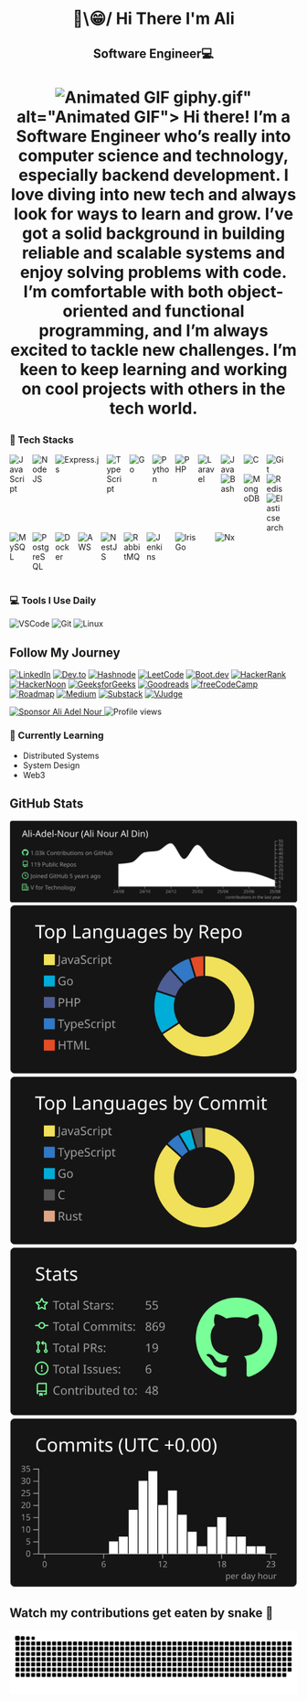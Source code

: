 <h1 align="center">🎸\😁/ Hi There I'm Ali </h1>
<h2 align="center">Software Engineer💻</h2>



<h1 align="center">
  <img src="https://media.giphy.com/media/QuIxFwQo0RMT1tASlV/giphy.gif" alt="Animated GIF"> 
<!--<a href="https://app.daily.dev/alinouraldin"><img src="https://api.daily.dev/devcards/57fa51bb4f564956b0a567ae778e7c12.png?r=hxv" width="400" alt="Ali Nour Aldin's Dev Card"/></a>-->
giphy.gif" alt="Animated GIF"> 
<!--<a href="https://app.daily.dev/alinouraldin"><img src="https://api.daily.dev/devcards/v2/K5aQjsHPjGOP2AkniZbNZ.png?type=default&r=4cm" width="356" alt="Ali Nour Aldin's Dev Card"/></a>  
</h1>-->

<b>
Hi there! I’m a Software Engineer who’s really into computer science and technology, especially backend development. I love diving into new tech and always look for ways to learn and grow. I’ve got a solid background in building reliable and scalable systems and enjoy solving problems with code.
I’m comfortable with both object-oriented and functional programming, and I’m always excited to tackle new challenges. I’m keen to keep learning and working on cool projects with others in the tech world.

</b>

   <p align="left">

### 🧰 Tech Stacks

 <!-- Tech Stack Icons -->
<p align="left">
  <img align="left" alt="JavaScript" width="30px" style="padding-right:10px;" src="https://cdn.jsdelivr.net/gh/devicons/devicon/icons/javascript/javascript-plain.svg" />
  <img align="left" alt="NodeJS" width="30px" style="padding-right:10px;" src="https://cdn.jsdelivr.net/gh/devicons/devicon/icons/nodejs/nodejs-original.svg" />
  <img align="left" alt="Express.js" width="80px" style="padding-right:10px;" src="https://img.shields.io/badge/Express.js-404d59?style=for-the-badge" />
  <img align="left" alt="TypeScript" width="30px" style="padding-right:10px;" src="https://cdn.jsdelivr.net/gh/devicons/devicon/icons/typescript/typescript-plain.svg" />
  <img align="left" alt="Go" width="30px" style="padding-right:10px;" src="https://cdn.jsdelivr.net/gh/devicons/devicon/icons/go/go-original.svg" />
  <img align="left" alt="Python" width="30px" style="padding-right:10px;" src="https://cdn.jsdelivr.net/gh/devicons/devicon/icons/python/python-plain.svg" />
  <img align="left" alt="PHP" width="30px" style="padding-right:10px;" src="https://cdn.jsdelivr.net/gh/devicons/devicon/icons/php/php-original.svg" />
  <img align="left" alt="Laravel" width="30px" style="padding-right:10px;" src="https://laravel.com/img/logotype.min.svg" />
  <img align="left" alt="Java" width="30px" style="padding-right:10px;" src="https://cdn.jsdelivr.net/gh/devicons/devicon/icons/java/java-original.svg" />
  <img align="left" alt="C" width="30px" style="padding-right:10px;" src="https://cdn.jsdelivr.net/gh/devicons/devicon/icons/c/c-original.svg" />
  <img align="left" alt="Git" width="30px" style="padding-right:10px;" src="https://cdn.jsdelivr.net/gh/devicons/devicon/icons/git/git-original.svg" />
  <img align="left" alt="Bash" width="30px" style="padding-right:10px;" src="https://cdn.jsdelivr.net/gh/devicons/devicon/icons/bash/bash-original.svg" />
  <img align="left" alt="MongoDB" width="30px" style="padding-right:10px;" src="https://cdn.jsdelivr.net/gh/devicons/devicon/icons/mongodb/mongodb-plain.svg" />
  <img align="left" alt="Redis" width="30px" style="padding-right:10px;" src="https://cdn.jsdelivr.net/gh/devicons/devicon/icons/redis/redis-plain.svg" />
  <img align="left" alt="Elasticsearch" width="30px" style="padding-right:10px;" src="https://www.vectorlogo.zone/logos/elastic/elastic-icon.svg" />
  <img align="left" alt="MySQL" width="30px" style="padding-right:10px;" src="https://cdn.jsdelivr.net/gh/devicons/devicon/icons/mysql/mysql-original.svg" />
  <img align="left" alt="PostgreSQL" width="30px" style="padding-right:10px;" src="https://cdn.jsdelivr.net/gh/devicons/devicon/icons/postgresql/postgresql-original.svg" />
  <img align="left" alt="Docker" width="30px" style="padding-right:10px;" src="https://cdn.jsdelivr.net/gh/devicons/devicon/icons/docker/docker-original.svg" />
   <img align="left" alt="AWS" width="30px" style="padding-right:10px;" src="https://www.vectorlogo.zone/logos/amazon_aws/amazon_aws-icon.svg" />
  <br><br>
  <img align="left" alt="NestJS" width="30px" style="padding-right:10px;" src="https://nestjs.com/img/logo-small.svg" />
  <img align="left" alt="RabbitMQ" width="30px" style="padding-right:10px;" src="https://www.vectorlogo.zone/logos/rabbitmq/rabbitmq-icon.svg" />
  <img align="left" alt="Jenkins" width="30px" style="padding-right:20px;" src="https://www.vectorlogo.zone/logos/jenkins/jenkins-icon.svg" />
  <img align="left" alt="Iris Go" width="50px" style="padding-right:20px;" src="https://img.shields.io/badge/Iris-00ADD8?style=for-the-badge&logo=go&logoColor=white" />
  <img align="left" alt="Nx" width="40px" style="padding-right:20px;" src="https://raw.githubusercontent.com/nrwl/nx/master/images/nx-logo.png" />
  

</p>




<!-- Break added here for neatness -->
<br clear="left" /><br />

### 💻 Tools I Use Daily
![VSCode](https://img.shields.io/badge/VSCode-blue?style=for-the-badge&logo=visual-studio-code)
![Git](https://img.shields.io/badge/Git-F05032?style=for-the-badge&logo=git&logoColor=white)
![Linux](https://img.shields.io/badge/Linux-FCC624?style=for-the-badge&logo=linux&logoColor=black)




## Follow My Journey
[![LinkedIn](https://img.shields.io/badge/LinkedIn-blue?logo=linkedin)](https://www.linkedin.com/in/ali-nour-al-din-1013b0199/)
[![Dev.to](https://img.shields.io/badge/Dev.to-000000?logo=dev.to)](https://dev.to/aliadelnour)
[![Hashnode](https://img.shields.io/badge/Hashnode-2962FF?logo=hashnode)](https://hashnode.com/@ali007)
[![LeetCode](https://img.shields.io/badge/LeetCode-FFA116?logo=leetcode)](https://leetcode.com/alinouraldin/)
[![Boot.dev](https://img.shields.io/badge/Boot.dev-FA5833?logo=bootstrap)](https://boot.dev/u/ali_nour_aldin)
[![HackerRank](https://img.shields.io/badge/HackerRank-2EC866?logo=hackerrank)](https://www.hackerrank.com/Ali_NourAlDin)
[![HackerNoon](https://img.shields.io/badge/HackerNoon-alinouraldin)](https://hackernoon.com/u/alinouraldin)
[![GeeksforGeeks](https://img.shields.io/badge/GeeksforGeeks-0F9D58?logo=geeksforgeeks)](https://auth.geeksforgeeks.org/user/aliiiadel/)
[![Goodreads](https://img.shields.io/badge/Goodreads-21B352?logo=goodreads)](https://www.goodreads.com/user/show/123059922-ali-nour-al-din)
[![freeCodeCamp](https://img.shields.io/badge/freeCodeCamp-0A0A23?logo=freecodecamp)](https://www.freecodecamp.org/ali007)
[![Roadmap](https://img.shields.io/badge/Roadmap-grey)](https://roadmap.sh/u/alinour)
[![Medium](https://img.shields.io/badge/Medium-12100E?logo=medium)](https://medium.com/@aliiiadel841)
[![Substack](https://img.shields.io/badge/Substack-51C7EF?logo=substack)](https://substack.com/@alinouraldin)
[![VJudge](https://img.shields.io/badge/VJudge-1E90FF?logo=vjudge)](https://vjudge.net/user/ali_adel007)
<p align="left">
  <a href="https://github.com/sponsors/Ali-Adel-Nour">
    <img src="https://img.shields.io/badge/Sponsor-%F0%9F%A4%97-pink?style=flat-square&logo=githubsponsors" alt="Sponsor Ali Adel Nour" />
  </a>
  <img src="https://komarev.com/ghpvc/?username=Ali-Adel-Nour&label=Profile%20views&color=0e75b6&style=flat-square" alt="Profile views" />
</p>



### 🌱 Currently Learning
- Distributed Systems
- System Design
- Web3



<h2>GitHub Stats</h2>

[![](https://raw.githubusercontent.com/Ali-Adel-Nour/Theme/master/profile-summary-card-output/dark/0-profile-details.svg)](https://github.com/vn7n24fzkq/github-profile-summary-cards)
[![](https://raw.githubusercontent.com/Ali-Adel-Nour/Theme/master/profile-summary-card-output/dark/1-repos-per-language.svg)](https://github.com/vn7n24fzkq/github-profile-summary-cards) [![](https://raw.githubusercontent.com/Ali-Adel-Nour/Theme/master/profile-summary-card-output/dark/2-most-commit-language.svg)](https://github.com/vn7n24fzkq/github-profile-summary-cards)
[![](https://raw.githubusercontent.com/Ali-Adel-Nour/Theme/master/profile-summary-card-output/dark/3-stats.svg)](https://github.com/vn7n24fzkq/github-profile-summary-cards) [![](https://raw.githubusercontent.com/Ali-Adel-Nour/Theme/master/profile-summary-card-output/dark/4-productive-time.svg)](https://github.com/vn7n24fzkq/github-profile-summary-cards)


## Watch my contributions get eaten by snake 🐍

<!-- Contribution Snake -->
<picture>
  <source
    media="(prefers-color-scheme: dark)"
    srcset="https://raw.githubusercontent.com/platane/snk/output/github-contribution-grid-snake-dark.svg"
  />
  <source
    media="(prefers-color-scheme: light)"
    srcset="https://raw.githubusercontent.com/platane/snk/output/github-contribution-grid-snake.svg"
  />
  <img
    alt="github contribution grid snake animation"
    src="https://raw.githubusercontent.com/platane/snk/output/github-contribution-grid-snake.svg"
  />
</picture>


